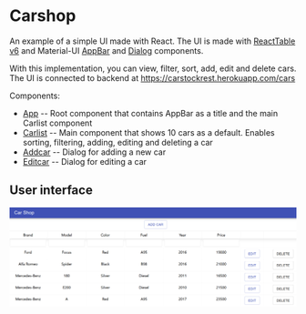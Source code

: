 # Carshop

An example of a simple UI made with React. The UI is made with [ReactTable v6](https://github.com/tannerlinsley/react-table/tree/v6) and Material-UI [AppBar](https://material-ui.com/components/app-bar/) and [Dialog](https://material-ui.com/components/dialogs/) components.

With this implementation, you can view, filter, sort, add, edit and delete cars.
The UI is connected to backend at https://carstockrest.herokuapp.com/cars

Components: 
- [App](/src/App.js) -- Root component that contains AppBar as a title and the main Carlist component
- [Carlist](/src/components/Carlist.js) -- Main component that shows 10 cars as a default. Enables sorting, filtering, adding, editing and deleting a car
- [Addcar](/src/components/Addcar.js) -- Dialog for adding a new car
- [Editcar](/src/components/Editcar.js) -- Dialog for editing a car

## User interface

![UI](ui.PNG "UI")
